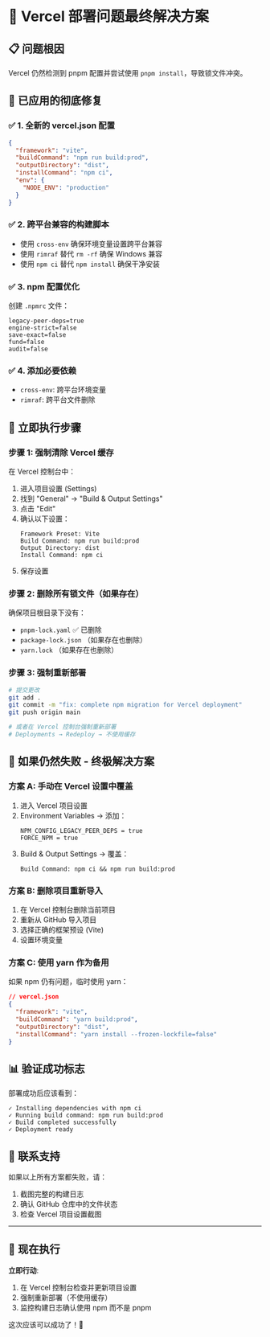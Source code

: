 # 🚨 Vercel 部署问题最终解决方案

## 📋 问题根因
Vercel 仍然检测到 pnpm 配置并尝试使用 `pnpm install`，导致锁文件冲突。

## 🔧 已应用的彻底修复

### ✅ 1. 全新的 vercel.json 配置
```json
{
  "framework": "vite",
  "buildCommand": "npm run build:prod", 
  "outputDirectory": "dist",
  "installCommand": "npm ci",
  "env": {
    "NODE_ENV": "production"
  }
}
```

### ✅ 2. 跨平台兼容的构建脚本
- 使用 `cross-env` 确保环境变量设置跨平台兼容
- 使用 `rimraf` 替代 `rm -rf` 确保 Windows 兼容
- 使用 `npm ci` 替代 `npm install` 确保干净安装

### ✅ 3. npm 配置优化
创建 `.npmrc` 文件：
```
legacy-peer-deps=true
engine-strict=false
save-exact=false
fund=false
audit=false
```

### ✅ 4. 添加必要依赖
- `cross-env`: 跨平台环境变量
- `rimraf`: 跨平台文件删除

## 🚀 立即执行步骤

### 步骤 1: 强制清除 Vercel 缓存
在 Vercel 控制台中：
1. 进入项目设置 (Settings)
2. 找到 "General" → "Build & Output Settings"  
3. 点击 "Edit" 
4. 确认以下设置：
   ```
   Framework Preset: Vite
   Build Command: npm run build:prod
   Output Directory: dist
   Install Command: npm ci
   ```
5. 保存设置

### 步骤 2: 删除所有锁文件（如果存在）
确保项目根目录下没有：
- `pnpm-lock.yaml` ✅ 已删除
- `package-lock.json` （如果存在也删除）
- `yarn.lock` （如果存在也删除）

### 步骤 3: 强制重新部署
```bash
# 提交更改
git add .
git commit -m "fix: complete npm migration for Vercel deployment"
git push origin main

# 或者在 Vercel 控制台强制重新部署
# Deployments → Redeploy → 不使用缓存
```

## 🚨 如果仍然失败 - 终极解决方案

### 方案 A: 手动在 Vercel 设置中覆盖
1. 进入 Vercel 项目设置
2. Environment Variables → 添加：
   ```
   NPM_CONFIG_LEGACY_PEER_DEPS = true
   FORCE_NPM = true
   ```
3. Build & Output Settings → 覆盖：
   ```
   Build Command: npm ci && npm run build:prod
   ```

### 方案 B: 删除项目重新导入
1. 在 Vercel 控制台删除当前项目
2. 重新从 GitHub 导入项目
3. 选择正确的框架预设 (Vite)
4. 设置环境变量

### 方案 C: 使用 yarn 作为备用
如果 npm 仍有问题，临时使用 yarn：

```json
// vercel.json
{
  "framework": "vite",
  "buildCommand": "yarn build:prod",
  "outputDirectory": "dist", 
  "installCommand": "yarn install --frozen-lockfile=false"
}
```

## 📊 验证成功标志

部署成功后应该看到：
```
✓ Installing dependencies with npm ci
✓ Running build command: npm run build:prod
✓ Build completed successfully
✓ Deployment ready
```

## 🎯 联系支持

如果以上所有方案都失败，请：
1. 截图完整的构建日志
2. 确认 GitHub 仓库中的文件状态
3. 检查 Vercel 项目设置截图

---

## 🔄 现在执行

**立即行动**: 
1. 在 Vercel 控制台检查并更新项目设置
2. 强制重新部署（不使用缓存）
3. 监控构建日志确认使用 npm 而不是 pnpm

这次应该可以成功了！🚀